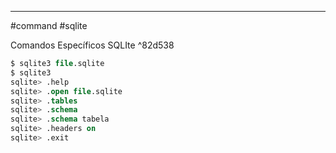 -----
#command #sqlite

Comandos Específicos SQLIte ^82d538

```SQL
$ sqlite3 file.sqlite
$ sqlite3 
sqlite> .help
sqlite> .open file.sqlite
sqlite> .tables
sqlite> .schema
sqlite> .schema tabela
sqlite> .headers on
sqlite> .exit

```










